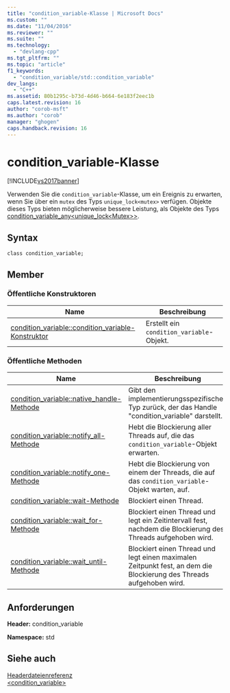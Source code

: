 ```yaml
---
title: "condition_variable-Klasse | Microsoft Docs"
ms.custom: ""
ms.date: "11/04/2016"
ms.reviewer: ""
ms.suite: ""
ms.technology: 
  - "devlang-cpp"
ms.tgt_pltfrm: ""
ms.topic: "article"
f1_keywords: 
  - "condition_variable/std::condition_variable"
dev_langs: 
  - "C++"
ms.assetid: 80b1295c-b73d-4d46-b664-6e183f2eec1b
caps.latest.revision: 16
author: "corob-msft"
ms.author: "corob"
manager: "ghogen"
caps.handback.revision: 16
---
```

# condition_variable-Klasse
[!INCLUDE[vs2017banner](../assembler/inline/includes/vs2017banner.md)]

Verwenden Sie die `condition_variable`\-Klasse, um ein Ereignis zu erwarten, wenn Sie über ein `mutex` des Typs `unique_lock<mutex>` verfügen.  Objekte dieses Typs bieten möglicherweise bessere Leistung, als Objekte des Typs [condition\_variable\_any\<unique\_lock\<Mutex\>\>](../standard-library/condition-variable-any-class.md).  
  
## Syntax  
  
```  
class condition_variable;  
```  
  
## Member  
  
### Öffentliche Konstruktoren  
  
|Name|**Beschreibung**|  
|----------|----------------------|  
|[condition\_variable::condition\_variable\-Konstruktor](../Topic/condition_variable::condition_variable%20Constructor.md)|Erstellt ein `condition_variable`\-Objekt.|  
  
### Öffentliche Methoden  
  
|Name|**Beschreibung**|  
|----------|----------------------|  
|[condition\_variable::native\_handle\-Methode](../Topic/condition_variable::native_handle%20Method.md)|Gibt den implementierungsspezifischen Typ zurück, der das Handle "condition\_variable" darstellt.|  
|[condition\_variable::notify\_all\-Methode](../Topic/condition_variable::notify_all%20Method.md)|Hebt die Blockierung aller Threads auf, die das `condition_variable`\-Objekt erwarten.|  
|[condition\_variable::notify\_one\-Methode](../Topic/condition_variable::notify_one%20Method.md)|Hebt die Blockierung von einem der Threads, die auf das `condition_variable`\-Objekt warten, auf.|  
|[condition\_variable::wait\-Methode](../Topic/condition_variable::wait%20Method.md)|Blockiert einen Thread.|  
|[condition\_variable::wait\_for\-Methode](../Topic/condition_variable::wait_for%20Method.md)|Blockiert einen Thread und legt ein Zeitintervall fest, nachdem die Blockierung des Threads aufgehoben wird.|  
|[condition\_variable::wait\_until\-Methode](../Topic/condition_variable::wait_until%20Method.md)|Blockiert einen Thread und legt einen maximalen Zeitpunkt fest, an dem die Blockierung des Threads aufgehoben wird.|  
  
## Anforderungen  
 **Header:** condition\_variable  
  
 **Namespace:** std  
  
## Siehe auch  
 [Headerdateienreferenz](../standard-library/cpp-standard-library-header-files.md)   
 [\<condition\_variable\>](../standard-library/condition-variable.md)